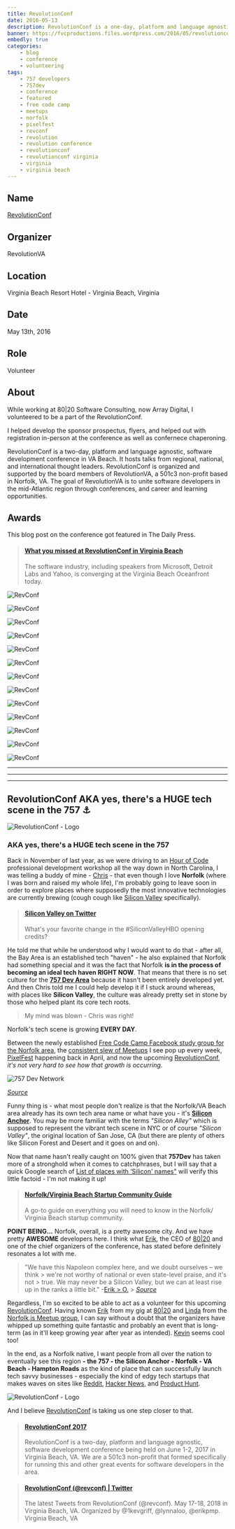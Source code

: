 ```yaml
---
title: RevolutionConf
date: 2016-05-13
description: RevolutionConf is a one-day, platform and language agnostic, software development conference being held on May 13, 2016 in Virginia Beach, VA.
banner: https://fvcproductions.files.wordpress.com/2016/05/revolutionconf-2016.png
embedly: true
categories:
    - blog
    - conference
    - volunteering
tags:
    - 757 developers
    - 757dev
    - conference
    - featured
    - free code camp
    - meetups
    - norfolk
    - pixelfest
    - revconf
    - revolution
    - revolution conference
    - revolutionconf
    - revolutionconf virginia
    - virginia
    - virginia beach
---
```


## Name

<a title="RevolutionConf" href="//revolutionconf.com" target="_blank" rel="noopener">RevolutionConf</a>

## Organizer

RevolutionVA

## Location

Virginia Beach Resort Hotel - Virginia Beach, Virginia

## Date

May 13th, 2016

## Role

Volunteer

## About

While working at 80|20 Software Consulting, now Array Digital, I volunteered to be a part of the RevolutionConf.

I helped develop the sponsor prospectus, flyers, and helped out with registration in-person at the conference as well as confernece chaperoning.

RevolutionConf is a two-day, platform and language agnostic, software development conference in VA Beach. It hosts talks from regional, national, and international thought leaders. RevolutionConf is organized and supported by the board members of RevolutionVA, a 501c3 non-profit based in Norfolk, VA. The goal of RevolutionVA is to unite software developers in the mid-Atlantic region through conferences, and career and learning opportunities.

## Awards

This blog post on the conference got featured in The Daily Press.

<blockquote class="embedly-card"><h4><a href="//www.dailypress.com/business/tidewater/dp-may-13-revolutionconf-showcases-software-community-in-hampton-roads-20160513-story.html">What you missed at RevolutionConf in Virginia Beach</a></h4><p>The software industry, including speakers from Microsoft, Detroit Labs and Yahoo, is converging at the Virginia Beach Oceanfront today.</p></blockquote>

![RevConf](https://fvcproductions.files.wordpress.com/2016/06/revconf-13.jpg)

![RevConf](https://i1.wp.com/fvcproductions.files.wordpress.com/2016/05/revolutionconf-2016.png)

![RevConf](https://i1.wp.com/fvcproductions.files.wordpress.com/2016/06/revconf-2.jpg)

![RevConf](https://i2.wp.com/fvcproductions.files.wordpress.com/2016/06/revconf-19.jpg)

![RevConf](https://i1.wp.com/fvcproductions.files.wordpress.com/2016/06/revconf2016-0009.jpg)

![RevConf](https://i2.wp.com/fvcproductions.files.wordpress.com/2016/06/revconf-18.jpg)

![RevConf](https://i0.wp.com/fvcproductions.files.wordpress.com/2016/06/revconf-10.jpg)

![RevConf](https://i1.wp.com/fvcproductions.files.wordpress.com/2016/06/revconf-11.jpg)

![RevConf](https://i2.wp.com/fvcproductions.files.wordpress.com/2016/06/revconf-16.jpg)

![RevConf](https://i2.wp.com/fvcproductions.files.wordpress.com/2016/06/revconf-15.jpg)

![RevConf](https://i1.wp.com/fvcproductions.files.wordpress.com/2016/06/revconf-4.jpg)

![RevConf](https://i0.wp.com/fvcproductions.files.wordpress.com/2016/06/revconf-1.jpg)

![RevConf](https://i2.wp.com/fvcproductions.files.wordpress.com/2016/06/revconf-12.jpg)

---

---

---

## RevolutionConf AKA yes, there's a HUGE tech scene in the 757 ⚓️

![RevolutionConf - Logo](//fvcproductions.files.wordpress.com/2015/11/revolutionconf.png?w=300)

### AKA yes, there's a HUGE tech scene in the 757

Back in November of last year, as we were driving to an [Hour of Code](//code.org/professional-development-workshops) professional development workshop all the way down in North Carolina, I was telling a buddy of mine - [Chris](//www.linkedin.com/in/thecbliss) - that even though I love **Norfolk** (where I was born and raised my whole life), I'm probably going to leave soon in order to explore places where supposedly the most innovative technologies are currently brewing (cough cough like [Silicon Valley](//www.siliconvalley.com/) specifically).

<blockquote class="embedly-card"><h4><a href="//twitter.com/SiliconHBO/status/726167019314286592">Silicon Valley on Twitter</a></h4><p>What's your favorite change in the #SiliconValleyHBO opening credits?</p></blockquote>

He told me that while he understood why I would want to do that - after all, the Bay Area is an established tech "haven" - he also explained that Norfolk had something special and it was the fact that Norfolk **is in the process of becoming an ideal tech haven RIGHT NOW**. That means that there is no set culture for the [**757 Dev Area**](//hackathon.dominionenterprises.com/757-dev/) because it hasn't been entirely developed yet. And then Chris told me I could help develop it if I stuck around whereas, with places like **Silicon Valley**, the culture was already pretty set in stone by those who helped plant its core tech roots.

> My mind was blown - Chris was right!

Norfolk's tech scene is growing **EVERY DAY**.

Between the newly established [Free Code Camp Facebook study group for the Norfolk area](//www.facebook.com/groups/free.code.camp.norfolk), the [consistent slew of Meetups](//www.meetup.com/cities/us/va/norfolk/tech/) I see pop up every week, [PixelFest](//pixelfest.org/) happening back in April, and now the upcoming [RevolutionConf](//revolutionconf.com), _it's not very hard to see how that growth is occurring_.

![757 Dev Network](//fvcproductions.files.wordpress.com/2016/05/757-dev-network-de-hackathon-series.png)

_[Source](//hackathon.dominionenterprises.com/757-dev/)_

Funny thing is - what most people don't realize is that the Norfolk/VA Beach area already has its own tech area name or what have you - it's **[Silicon Anchor](//twitter.com/SiliconAnchor)**. You may be more familiar with the terms _"Silicon Alley"_ which is supposed to represent the vibrant tech scene in NYC or of course _"Silicon Valley"_, the original location of San Jose, CA (but there are plenty of others like Silicon Forest and Desert and it goes on and on).

Now that name hasn't really caught on 100% given that **757Dev** has taken more of a stronghold when it comes to catchphrases, but I will say that a quick Google search of [List of places with ‘Silicon' names"](//www.wikiwand.com/en/List_of_places_with_%22Silicon%22_names) will verify this little factoid - I'm not making it up!

<blockquote class="embedly-card"><h4><a href="//www.slideshare.net/SiliconAnchor/norfolk-virginia-beach-startup-community-guide">Norfolk/Virginia Beach Startup Community Guide</a></h4><p>A go-to guide on everything you will need to know in the Norfolk/ Virginia Beach startup community.</p></blockquote>

**POINT BEING…** Norfolk, overall, is a pretty awesome city. And we have pretty **AWESOME** developers here. I think what [Erik](//www.linkedin.com/in/erikpmp), the CEO of [80|20](//8020.co) and one of the chief organizers of the conference, has stated before definitely resonates a lot with me.

> "We have this Napoleon complex here, and we doubt ourselves – we think > we're not worthy of national or even state-level praise, and it's not > true. We may never be a Silicon Valley, but we can at least rise up in the ranks a little bit." -[Erik > O.](//www.linkedin.com/in/erikpmp) > _[Source](//pilotonline.com/inside-business/revolutionconf-seeks-to-unite-software-community/article_5c92cdce-c3cc-5deb-a0a4-e5311105e6b4.html)_

Regardless, I'm so excited to be able to act as a volunteer for this upcoming [RevolutionConf](//revolutionconf.com). Having known [Erik](//www.linkedin.com/in/erikpmp) from my gig at [80|20](//8020.co) and [Linda](//twitter.com/lynnaloo) from the [Norfolk.js Meetup group](//www.meetup.com/NorfolkJS/), I can say without a doubt that the organizers have whipped up something quite fantastic and probably an event that is long-term (as in it'll keep growing year after year as intended). [Kevin](//twitter.com/1kevgriff) seems cool too!

In the end, as a Norfolk native, I want people from all over the nation to eventually see this region **- the 757 - the Silicon Anchor - Norfolk - VA Beach - Hampton Roads** as the kind of place that can successfully launch tech savvy businesses - especially the kind of edgy tech startups that makes waves on sites like [Reddit](//www.reddit.com/r/technology/), [Hacker News](//news.ycombinator.com/), and [Product Hunt](//www.producthunt.com/tech).

![RevolutionConf - Logo](//fvcproductions.files.wordpress.com/2015/11/revolutionconf.png?w=300)

And I believe [RevolutionConf](//revolutionconf.com) is taking us one step closer to that.

<blockquote class="embedly-card"><h4><a href="//revolutionconf.com">RevolutionConf 2017</a></h4><p>RevolutionConf is a two-day, platform and language agnostic, software development conference being held on June 1-2, 2017 in Virginia Beach, VA. We are a 501c3 non-profit that formed specifically for running this and other great events for software developers in the area.</p></blockquote>

<blockquote class="embedly-card"><h4><a href="//twitter.com/revconf">RevolutionConf (@revconf) | Twitter</a></h4><p>The latest Tweets from RevolutionConf (@revconf). May 17-18, 2018 in Virginia Beach, VA. Organized by @1kevgriff, @lynnaloo, @erikpmp. Virginia Beach, VA</p></blockquote>
